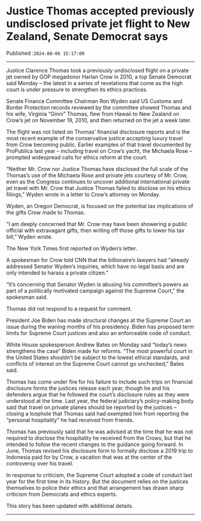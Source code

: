 # Justice Thomas accepted previously undisclosed private jet flight to New Zealand, Senate Democrat says

Published :`2024-08-06 15:17:09`

---

Justice Clarence Thomas took a previously undisclosed flight on a private jet owned by GOP megadonor Harlan Crow in 2010, a top Senate Democrat said Monday – the latest in a series of revelations that come as the high court is under pressure to strengthen its ethics practices.

Senate Finance Committee Chairman Ron Wyden said US Customs and Border Protection records reviewed by the committee showed Thomas and his wife, Virginia “Ginni” Thomas,  flew from Hawaii to New Zealand on Crow’s jet on November 19, 2010, and then returned on the jet a week later.

The flight was not listed on Thomas’ financial disclosure reports and is the most recent example of the conservative justice accepting luxury travel from Crow becoming public. Earlier examples of that travel documented by ProPublica last year – including travel on Crow’s yacht, the Michaela Rose – prompted widespread calls for ethics reform at the court.

“Neither Mr. Crow nor Justice Thomas have disclosed the full scale of the Thomas’s use of the Michaela Rose and private jets courtesy of Mr. Crow, even as the Congress continues to uncover additional international private jet travel with Mr. Crow that Justice Thomas failed to disclose on his ethics filings,” Wyden wrote in a letter to Crow’s attorney on Monday.

Wyden, an Oregon Democrat, is focused on the potential tax implications of the gifts Crow made to Thomas.

“I am deeply concerned that Mr. Crow may have been showering a public official with extravagant gifts, then writing off those gifts to lower his tax bill,” Wyden wrote.

The New York Times first reported on Wyden’s letter.

A spokesman for Crow told CNN that the billionaire’s lawyers had “already addressed Senator Wyden’s inquiries, which have no legal basis and are only intended to harass a private citizen.”

“It’s concerning that Senator Wyden is abusing his committee’s powers as part of a politically motivated campaign against the Supreme Court,” the spokesman said.

Thomas did not respond to a request for comment.

President Joe Biden has made structural changes at the Supreme Court an issue during the waning months of his presidency. Biden has proposed term limits for Supreme Court justices and also an enforceable code of conduct.

White House spokesperson Andrew Bates on Monday said “today’s news strengthens the case” Biden made for reforms. “The most powerful court in the United States shouldn’t be subject to the lowest ethical standards, and conflicts of interest on the Supreme Court cannot go unchecked,” Bates said.

Thomas has come under fire for his failure to include such trips on financial disclosure forms the justices release each year, though he and his defenders argue that he followed the court’s disclosure rules as they were understood at the time. Last year, the federal judiciary’s policy-making body said that travel on private planes should be reported by the justices – closing a loophole that Thomas said had exempted him from reporting the “personal hospitality” he had received from friends.

Thomas has previously said that he was advised at the time that he was not required to disclose the hospitality he received from the Crows, but that he intended to follow the recent changes to the guidance going forward. In June, Thomas revised his disclosure form to formally disclose a 2019 trip to Indonesia paid for by Crow, a vacation that was at the center of the controversy over his travel.

In response to criticism, the Supreme Court adopted a code of conduct last year for the first time in its history. But the document relies on the justices themselves to police their ethics and that arrangement has drawn sharp criticism from Democrats and ethics experts.

This story has been updated with additional details.

---

